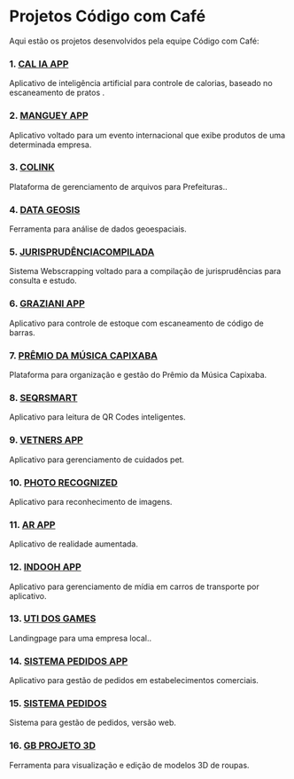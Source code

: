 # Projetos Código com Café

Aqui estão os projetos desenvolvidos pela equipe Código com Café:

### 1. [CAL IA APP](https://github.com/codigo-com-cafe/cal_ai)
Aplicativo de inteligência artificial para controle de calorias, baseado no escaneamento de pratos .

### 2. [MANGUEY APP](https://github.com/codigo-com-cafe/mangueyapp)
Aplicativo voltado para um evento internacional que exibe produtos de uma determinada empresa.

### 3. [COLINK](https://github.com/codigo-com-cafe/colink)
Plataforma de gerenciamento de arquivos para Prefeituras..

### 4. [DATA GEOSIS](https://github.com/codigo-com-cafe/geosis_web2)
Ferramenta para análise de dados geoespaciais.

### 5. [JURISPRUDÊNCIACOMPILADA](https://github.com/codigo-com-cafe/jurisprudenciacompilada)
Sistema Webscrapping voltado para a compilação de jurisprudências para consulta e estudo.

### 6. [GRAZIANI APP](https://github.com/codigo-com-cafe/graziani-app)
Aplicativo para controle de estoque com escaneamento de código de barras.

### 7. [PRÊMIO DA MÚSICA CAPIXABA](https://github.com/codigo-com-cafe/premio-da-musica-capixaba)
Plataforma para organização e gestão do Prêmio da Música Capixaba.

### 8. [SEQRSMART](https://github.com/codigo-com-cafe/seqrsmart_app)
Aplicativo para leitura de QR Codes inteligentes.

### 9. [VETNERS APP](https://github.com/codigo-com-cafe/vetners_app)
Aplicativo para gerenciamento de cuidados pet.

### 10. [PHOTO RECOGNIZED](https://github.com/codigo-com-cafe/app_photo_recognized)
Aplicativo para reconhecimento de imagens.

### 11. [AR APP](https://github.com/codigo-com-cafe/ar_app)
Aplicativo de realidade aumentada.

### 12. [INDOOH APP](https://github.com/codigo-com-cafe/indooh_app)
Aplicativo para gerenciamento de mídia em carros de transporte por aplicativo.

### 13. [UTI DOS GAMES](https://github.com/codigo-com-cafe/uti_games)
Landingpage para uma empresa local..

### 14. [SISTEMA PEDIDOS APP](https://github.com/codigo-com-cafe/sistema_pedidos_app)
Aplicativo para gestão de pedidos em estabelecimentos comerciais.

### 15. [SISTEMA PEDIDOS](https://github.com/codigo-com-cafe/sistema_pedidos)
Sistema para gestão de pedidos, versão web.

### 16. [GB PROJETO 3D](https://github.com/codigo-com-cafe/gb_projeto_3d)
Ferramenta para visualização e edição de modelos 3D de roupas.
